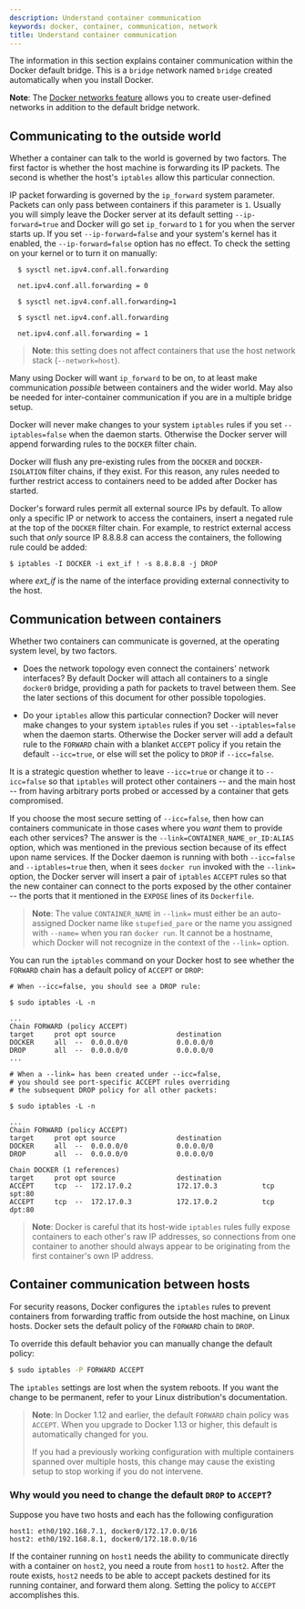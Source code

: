 ```yaml
---
description: Understand container communication
keywords: docker, container, communication, network
title: Understand container communication
---
```

The information in this section explains container communication within the Docker default bridge. This is a `bridge` network named `bridge` created automatically when you install Docker.

**Note**: The [Docker networks feature](../index.md) allows you to create user-defined networks in addition to the default bridge network.

## Communicating to the outside world

Whether a container can talk to the world is governed by two factors. The first factor is whether the host machine is forwarding its IP packets. The second is whether the host's `iptables` allow this particular connection.

IP packet forwarding is governed by the `ip_forward` system parameter. Packets can only pass between containers if this parameter is `1`. Usually you will simply leave the Docker server at its default setting `--ip-forward=true` and Docker will go set `ip_forward` to `1` for you when the server starts up. If you set `--ip-forward=false` and your system's kernel has it enabled, the `--ip-forward=false` option has no effect. To check the setting on your kernel or to turn it on manually:

      $ sysctl net.ipv4.conf.all.forwarding
    
      net.ipv4.conf.all.forwarding = 0
    
      $ sysctl net.ipv4.conf.all.forwarding=1
    
      $ sysctl net.ipv4.conf.all.forwarding
    
      net.ipv4.conf.all.forwarding = 1
    

> **Note**: this setting does not affect containers that use the host network stack (`--network=host`).

Many using Docker will want `ip_forward` to be on, to at least make communication *possible* between containers and the wider world. May also be needed for inter-container communication if you are in a multiple bridge setup.

Docker will never make changes to your system `iptables` rules if you set `--iptables=false` when the daemon starts. Otherwise the Docker server will append forwarding rules to the `DOCKER` filter chain.

Docker will flush any pre-existing rules from the `DOCKER` and `DOCKER-ISOLATION` filter chains, if they exist. For this reason, any rules needed to further restrict access to containers need to be added after Docker has started.

Docker's forward rules permit all external source IPs by default. To allow only a specific IP or network to access the containers, insert a negated rule at the top of the `DOCKER` filter chain. For example, to restrict external access such that *only* source IP 8.8.8.8 can access the containers, the following rule could be added:

    $ iptables -I DOCKER -i ext_if ! -s 8.8.8.8 -j DROP
    

where *ext_if* is the name of the interface providing external connectivity to the host.

## Communication between containers

Whether two containers can communicate is governed, at the operating system level, by two factors.

- Does the network topology even connect the containers' network interfaces? By default Docker will attach all containers to a single `docker0` bridge, providing a path for packets to travel between them. See the later sections of this document for other possible topologies.

- Do your `iptables` allow this particular connection? Docker will never make changes to your system `iptables` rules if you set `--iptables=false` when the daemon starts. Otherwise the Docker server will add a default rule to the `FORWARD` chain with a blanket `ACCEPT` policy if you retain the default `--icc=true`, or else will set the policy to `DROP` if `--icc=false`.

It is a strategic question whether to leave `--icc=true` or change it to `--icc=false` so that `iptables` will protect other containers -- and the main host -- from having arbitrary ports probed or accessed by a container that gets compromised.

If you choose the most secure setting of `--icc=false`, then how can containers communicate in those cases where you *want* them to provide each other services? The answer is the `--link=CONTAINER_NAME_or_ID:ALIAS` option, which was mentioned in the previous section because of its effect upon name services. If the Docker daemon is running with both `--icc=false` and `--iptables=true` then, when it sees `docker run` invoked with the `--link=` option, the Docker server will insert a pair of `iptables` `ACCEPT` rules so that the new container can connect to the ports exposed by the other container -- the ports that it mentioned in the `EXPOSE` lines of its `Dockerfile`.

> **Note**: The value `CONTAINER_NAME` in `--link=` must either be an auto-assigned Docker name like `stupefied_pare` or the name you assigned with `--name=` when you ran `docker run`. It cannot be a hostname, which Docker will not recognize in the context of the `--link=` option.

You can run the `iptables` command on your Docker host to see whether the `FORWARD` chain has a default policy of `ACCEPT` or `DROP`:

    # When --icc=false, you should see a DROP rule:
    
    $ sudo iptables -L -n
    
    ...
    Chain FORWARD (policy ACCEPT)
    target     prot opt source               destination
    DOCKER     all  --  0.0.0.0/0            0.0.0.0/0
    DROP       all  --  0.0.0.0/0            0.0.0.0/0
    ...
    
    # When a --link= has been created under --icc=false,
    # you should see port-specific ACCEPT rules overriding
    # the subsequent DROP policy for all other packets:
    
    $ sudo iptables -L -n
    
    ...
    Chain FORWARD (policy ACCEPT)
    target     prot opt source               destination
    DOCKER     all  --  0.0.0.0/0            0.0.0.0/0
    DROP       all  --  0.0.0.0/0            0.0.0.0/0
    
    Chain DOCKER (1 references)
    target     prot opt source               destination
    ACCEPT     tcp  --  172.17.0.2           172.17.0.3           tcp spt:80
    ACCEPT     tcp  --  172.17.0.3           172.17.0.2           tcp dpt:80
    

> **Note**: Docker is careful that its host-wide `iptables` rules fully expose containers to each other's raw IP addresses, so connections from one container to another should always appear to be originating from the first container's own IP address.

## Container communication between hosts

For security reasons, Docker configures the `iptables` rules to prevent containers from forwarding traffic from outside the host machine, on Linux hosts. Docker sets the default policy of the `FORWARD` chain to `DROP`.

To override this default behavior you can manually change the default policy:

```bash
$ sudo iptables -P FORWARD ACCEPT
```

The `iptables` settings are lost when the system reboots. If you want the change to be permanent, refer to your Linux distribution's documentation.

> **Note**: In Docker 1.12 and earlier, the default `FORWARD` chain policy was `ACCEPT`. When you upgrade to Docker 1.13 or higher, this default is automatically changed for you.
> 
> If you had a previously working configuration with multiple containers spanned over multiple hosts, this change may cause the existing setup to stop working if you do not intervene.

### Why would you need to change the default `DROP` to `ACCEPT`?

Suppose you have two hosts and each has the following configuration

```none
host1: eth0/192.168.7.1, docker0/172.17.0.0/16
host2: eth0/192.168.8.1, docker0/172.18.0.0/16
```

If the container running on `host1` needs the ability to communicate directly with a container on `host2`, you need a route from `host1` to `host2`. After the route exists, `host2` needs to be able to accept packets destined for its running container, and forward them along. Setting the policy to `ACCEPT` accomplishes this.